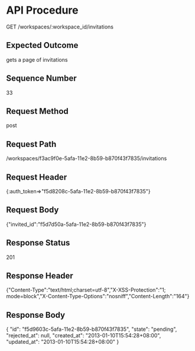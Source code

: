 # API Procedure
GET /workspaces/:workspace_id/invitations
## Expected Outcome
gets a page of invitations
## Sequence Number
33
## Request Method
post
## Request Path
/workspaces/f3ac9f0e-5afa-11e2-8b59-b870f43f7835/invitations
## Request Header
{:auth_token=>"f5d8208c-5afa-11e2-8b59-b870f43f7835"}
## Request Body
{"invited_id":"f5d7d50a-5afa-11e2-8b59-b870f43f7835"}

## Response Status
201
## Response Header
{"Content-Type":"text/html;charset=utf-8","X-XSS-Protection":"1; mode=block","X-Content-Type-Options":"nosniff","Content-Length":"164"}

## Response Body
{
  "id": "f5d9603c-5afa-11e2-8b59-b870f43f7835",
  "state": "pending",
  "rejected_at": null,
  "created_at": "2013-01-10T15:54:28+08:00",
  "updated_at": "2013-01-10T15:54:28+08:00"
}
